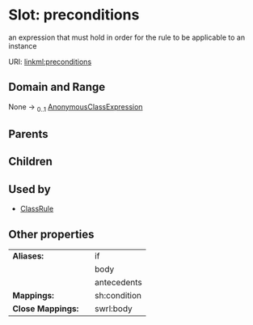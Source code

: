 
# Slot: preconditions


an expression that must hold in order for the rule to be applicable to an instance

URI: [linkml:preconditions](https://w3id.org/linkml/preconditions)


## Domain and Range

None &#8594;  <sub>0..1</sub> [AnonymousClassExpression](AnonymousClassExpression.md)

## Parents


## Children


## Used by

 * [ClassRule](ClassRule.md)

## Other properties

|  |  |  |
| --- | --- | --- |
| **Aliases:** | | if |
|  | | body |
|  | | antecedents |
| **Mappings:** | | sh:condition |
| **Close Mappings:** | | swrl:body |

